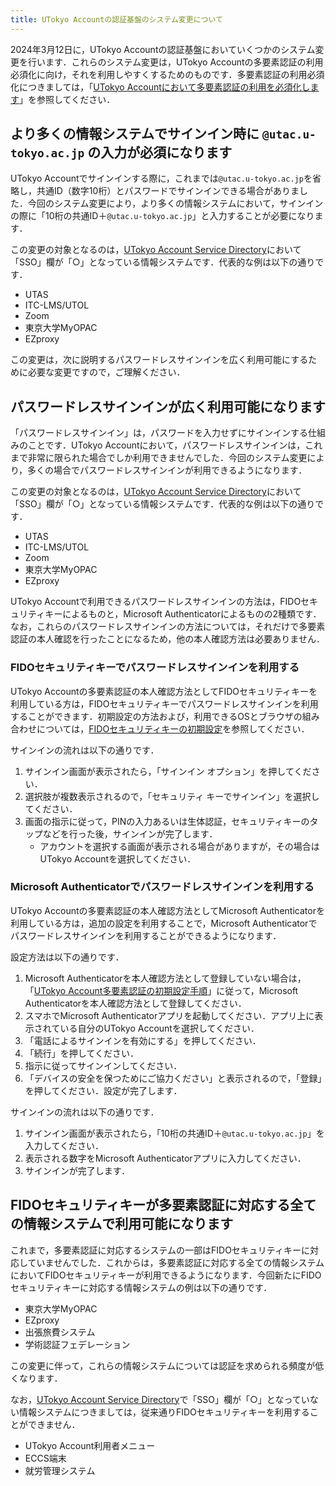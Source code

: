 ```yaml
---
title: UTokyo Accountの認証基盤のシステム変更について
---
```


2024年3月12日に，UTokyo Accountの認証基盤においていくつかのシステム変更を行います．これらのシステム変更は，UTokyo Accountの多要素認証の利用必須化に向け，それを利用しやすくするためのものです．多要素認証の利用必須化につきましては，「[UTokyo Accountにおいて多要素認証の利用を必須化します](./mfa100-schedule)」を参照してください．

## より多くの情報システムでサインイン時に `@utac.u-tokyo.ac.jp` の入力が必須になります

UTokyo Accountでサインインする際に，これまでは`@utac.u-tokyo.ac.jp`を省略し，共通ID（数字10桁）とパスワードでサインインできる場合がありました．今回のシステム変更により，より多くの情報システムにおいて，サインインの際に「10桁の共通ID＋`@utac.u-tokyo.ac.jp`」と入力することが必要になります．

この変更の対象となるのは，[UTokyo Account Service Directory](https://login.adm.u-tokyo.ac.jp/utokyoaccount/)において「SSO」欄が「○」となっている情報システムです．代表的な例は以下の通りです．

- UTAS
- ITC-LMS/UTOL
- Zoom
- 東京大学MyOPAC
- EZproxy

この変更は，次に説明するパスワードレスサインインを広く利用可能にするために必要な変更ですので，ご理解ください．

## パスワードレスサインインが広く利用可能になります

「パスワードレスサインイン」は，パスワードを入力せずにサインインする仕組みのことです．UTokyo Accountにおいて，パスワードレスサインインは，これまで非常に限られた場合でしか利用できませんでした．今回のシステム変更により，多くの場合でパスワードレスサインインが利用できるようになります．

この変更の対象となるのは，[UTokyo Account Service Directory](https://login.adm.u-tokyo.ac.jp/utokyoaccount/)において「SSO」欄が「○」となっている情報システムです．代表的な例は以下の通りです．

- UTAS
- ITC-LMS/UTOL
- Zoom
- 東京大学MyOPAC
- EZproxy

UTokyo Accountで利用できるパスワードレスサインインの方法は，FIDOセキュリティキーによるものと，Microsoft Authenticatorによるものの2種類です．なお，これらのパスワードレスサインインの方法については，それだけで多要素認証の本人確認を行ったことになるため，他の本人確認方法は必要ありません．

### FIDOセキュリティキーでパスワードレスサインインを利用する

UTokyo Accountの多要素認証の本人確認方法としてFIDOセキュリティキーを利用している方は，FIDOセキュリティキーでパスワードレスサインインを利用することができます．初期設定の方法および，利用できるOSとブラウザの組み合わせについては，[FIDOセキュリティキーの初期設定](/utokyo_account/mfa/fido-security_key/)を参照してください．

サインインの流れは以下の通りです．

1. サインイン画面が表示されたら，「サインイン オプション」を押してください．
2. 選択肢が複数表示されるので，「セキュリティ キーでサインイン」を選択してください．
3. 画面の指示に従って，PINの入力あるいは生体認証，セキュリティキーのタップなどを行った後，サインインが完了します．
    - アカウントを選択する画面が表示される場合がありますが，その場合はUTokyo Accountを選択してください．

### Microsoft Authenticatorでパスワードレスサインインを利用する

UTokyo Accountの多要素認証の本人確認方法としてMicrosoft Authenticatorを利用している方は，追加の設定を利用することで，Microsoft Authenticatorでパスワードレスサインインを利用することができるようになります．

設定方法は以下の通りです．

1. Microsoft Authenticatorを本人確認方法として登録していない場合は，「[UTokyo Account多要素認証の初期設定手順](/utokyo_account/mfa/initial/)」に従って，Microsoft Authenticatorを本人確認方法として登録してください．
1. スマホでMicrosoft Authenticatorアプリを起動してください．アプリ上に表示されている自分のUTokyo Accountを選択してください．
1. 「電話によるサインインを有効にする」を押してください．
1. 「続行」を押してください．
1. 指示に従ってサインインしてください．
1. 「デバイスの安全を保つためにご協力ください」と表示されるので，「登録」を押してください．設定が完了します．

サインインの流れは以下の通りです．
1. サインイン画面が表示されたら，「10桁の共通ID＋`@utac.u-tokyo.ac.jp`」を入力してください．
1. 表示される数字をMicrosoft Authenticatorアプリに入力してください．
1. サインインが完了します．

## FIDOセキュリティキーが多要素認証に対応する全ての情報システムで利用可能になります

これまで，多要素認証に対応するシステムの一部はFIDOセキュリティキーに対応していませんでした．これからは，多要素認証に対応する全ての情報システムにおいてFIDOセキュリティキーが利用できるようになります．今回新たにFIDOセキュリティキーに対応する情報システムの例は以下の通りです．

- 東京大学MyOPAC
- EZproxy
- 出張旅費システム
- 学術認証フェデレーション

この変更に伴って，これらの情報システムについては認証を求められる頻度が低くなります．

なお，[UTokyo Account Service Directory](https://login.adm.u-tokyo.ac.jp/utokyoaccount/)で「SSO」欄が「○」となっていない情報システムにつきましては，従来通りFIDOセキュリティキーを利用することができません．
- UTokyo Account利用者メニュー
- ECCS端末
- 就労管理システム

